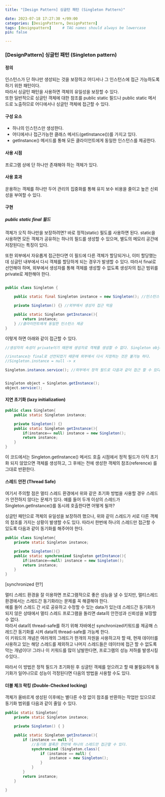 ```yaml
---
title: "[Design Pattern] 싱글턴 패턴 (Singleton Pattern)"

date: 2023-07-18 17:27:30 +/09:00
categories: [DesignPattern, DesignPattern]
tags: [designpattern]     # TAG names should always be lowercase
pin: false

---
```


### [DesignPattern] 싱글턴 패턴 (Singleton pattern)  

#### 정의  
인스턴스가 단 하나만 생성되는 것을 보장하고 어디서나 그 인스턴스에 접근 가능하도록 하기 위한 패턴이다.  
따라서 싱글턴 패턴을 사용하면 객체의 유일성을 보장할 수 있다.  
또한 일반적으로 싱글턴 객체에 대한 참조를 public static 필드나 public static 메서드로 노출하므로 어디에서나 싱글턴 객체에 접근할 수 있다.  



#### 구성 요소

* 하나의 인스턴스만 생성한다.
* 어디에서나 접근가능한 클래스 메서드(getInstance())를 가지고 있다.  
* getInstance() 메서드를 통해 모든 클라이언트에게 동일한 인스턴스를 제공한다.  

#### 사용 시점
프로그램 상에 단 하나만 존재해야 하는 객체가 있다.  
#### 사용 효과  
운용하는 객체를 하나만 두어 관리의 집중화를 통해 유지 보수 비용을 줄이고 높은 신뢰성을 부여할 수 있다.  

#### 구현  

##### public static final 필드  
객체가 오직 하나만을 보장하려면? 바로 정적(static) 필도를 사용하면 된다. static을 사용하면 모든 객체가 공유하는 하나의 필드를 생성할 수 있으며, 별도의 메모리 공간에 저장된다는 특징이 있다.  

또한 외부에서 자유롭게 접근한다면 이 필드에 다른 객체가 할당되거나, 이미 할당했는데 싱글턴 내부에서 다시 객체를 할당하게 되는 경우가 발생할 수 있다. 따라서 final로 선언해야 하며, 외부에서 생성자를 통해 객체를 생성할 수 없도록 생성자의 접근 범위를 private로 제한해야 한다. 

```java

public class Singleton {

    public static final Singleton instance = new Singleton(); //인스턴스 하나만 생성

    private Singleton() {} //외부에서 생성자 접근 막음

    public static Singleton getInstance(){
        return instance;
    } //클라이언트에게 동일한 인스턴스 제공
}

```  
이렇게 하면 아래와 같이 접근할 수 있다.
```java
//생성자의 속성이 private이기 때문에 생성자로 객체를 생성할 수 없다. Singleton object = new Singleton(); -> x

//instance는 final로 선언되었기 때문에 외부에서 다시 지정하는 것은 불가능 하다.  
//Singleton.instance = null -> x

Singleton.instance.service(); //외부에서 정적 필드로 다음과 같이 접근 할 수 있다.


Singleton object = Singleton.getInstance();
object.service();

```
#### 지연 초기화 (lazy initialization)
```java
public class Singleton{ 
    public static Singleton instance;

    private Singleton() {}
    public static Singleton getInstance(){
        if(instance== null) instance = new Singleton();
        return instance;
    }
}
```
이 코드에서는 Singleton.getInstance() 메서드 호출 시점에서 정적 필드가 아직 초기화 되지 않았으면 객체를 생성하고, 그 후에는 전에 생성한 객체의 참조(reference) 를 그대로 반환한다.

#### 스레드 안전 (Thread Safe)
여기서 주의할 점은 멀티 스레드 환경에서 위와 같은 초기화 방법을 사용할 경우 스레드가 안전하지 않다는 문제가 있다. 예를 들어 두개 이상의 스레드가 Singleton.getInstance()를 동시레 호출한다면 어떻게 될까?

싱글턴 패턴으로 객체의 유일성을 보장하려 했으나, 위와 같이 스레드가 서로 다른 객체의 참조를 가지는 상황이 발생할 수도 있다. 따라서 한번에 하나의 스레드만 접근할 수 있도록 다음과 같이 동기화를 해주어야 한다. 
```java
public class Singleton{
    private static Singleton instance;

    private Singleton(){}
    public static synchronized Singleton getInstance(){
        if(instance==null) instance = new Singleton();
        return instance;
    }
}
```
[synchronized 란?]  

멀티 스레드 환경을 잘 이용하면 프로그램적으로 좋은 성능을 낼 수 있지만, 멀티스레드 환경에서는 스레드간 동기화라는 문제를 꼭 해결해야 한다.  
예를 들어 스레드 간 서로 공유하고 수정할 수 있는 data가 있는데 스레드간 동기화가 되지 않은 상태에서 멀티 스레드 프로그램을 돌리면 data의 안전성과 신뢰성을 보장할 수 없다.  
따라서 data의 thread-safe를 하기 위해 자바에선 synchronized키워드를 제공해 스레드간 동기화를 시켜 data의 thread-safe를 가능케 한다.  
이 키워드의 개념은 여러개의 그레드가 한개의 자원을 사용하고자 할 때, 현재 데이터를 사용하고 있는 해당 스레드를 제외하고 나머지 스레드들은 데이터에 접근 할 수 없도록 막는 개념이다! 그러나 이 키워드를 많이 남발한다면, 프로그램의 성능 저하를 발생시킬 수있다..


따라서 이 방법은 정적 필드가 초기화된 후 싱글턴 객체를 얻으려고 할 때 불필요하게 동기화가 일어나므로 성능이 걱정된다면 다음의 방법을 사용할 수도 있다.  
#### 더블 체크 락킹 (Double-Checked locking)
객체가 올바르게 생성된 이후에는 별다른 수정 없이 참조를 반환하는 작업만 있으므로 동기화 범위를 다음과 같이 줄일 수 있다.

```java
public static Singleton{
    private static Singleton instance;

    private Singleton() { }

    public static Singleton getInstance(){
        if (instance == null ){
            //동기화 블록은 한번에 하나의 스레드만 접근할 수 있다.
            synchronized (Singleton.class){
                if (instance == null) {
                    instance = new Singleton();
                }
            }
        }
        return instance;
    }

}
```